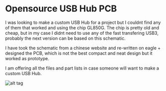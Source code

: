 # Opensource USB Hub PCB


I was looking to make a custom USB Hub for a project but I couldnt find any of them that worked and using the chip GL850G.
The chip is pretty old and cheap, but in my case I didnt need to use any of the fast transfering USB3, probably the next version can be based on this schematic.

I have took the schematic from a chinese website and re-written on eagle + designed the PCB, which is not the best compact and neat design but it worked as prototype.

I am offering all the files and part lists in case someone will want to make a custom USB Hub.



![alt tag](https://raw.githubusercontent.com/max246/usbhub-pcb/master/usb.png)
